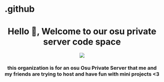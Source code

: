 # .github

<h1 align="center">Hello 👋, Welcome to our osu private server code space</h1>


<p align="center"><img src="hero_banner.png"/></p>

<h3 align="center">this organization is for an osu
Osu Private Server that me and my friends are trying to host and have fun with mini projects &lt;3</h3>
<br>
